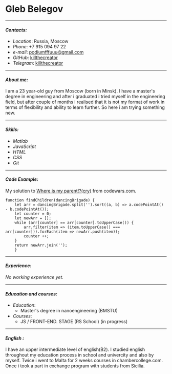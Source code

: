 # **Gleb Belegov**
*******************
#### *Contacts:*
* *Location*: Russia, Moscow
* *Phone*: +7 915 094 97 22
* *e-mail*: podiumfffuuu@gmail.com
* *GitHub*: [killthecreator](https://github.com/killthecreator)
* *Telegram*: [killthecreator](https://t.me/killthecreator)
*******************
#### *About me:*
I am a 23 year-old guy from Moscow (born in Minsk). I have a master's degree in engineering and after i graduated i tried myself in the engineering field, but after couple of months i realised that it is not my format of work in terms of flexibility and ability to learn further. So here i am trying something new.
*******************
#### *Skills:*
* *Matlab*
* *JavaScript*
* *HTML*
* *CSS*
* *Git*
*******************
#### *Code Example:*
My solution to [Where is my parent!?(cry)](https://www.codewars.com/kata/58539230879867a8cd00011c) from codewars.com.
```
function findChildren(dancingBrigade) {
    let arr = dancingBrigade.split('').sort((a, b) => a.codePointAt() - b.codePointAt());
    let counter = 0;
    let newArr = [];
    while (arr[counter] == arr[counter].toUpperCase()) {
        arr.filter(item => (item.toUpperCase() === arr[counter])).forEach(item => newArr.push(item));
        counter ++;
    }
    return newArr.join('');
    }
```
*******************
#### *Experience:*
*No working experience yet.*
*******************
#### *Education and courses:*
* *Education*: 
  * Master's degree in nanoengineering (BMSTU)
* *Courses*:
  * JS / FRONT-END. STAGE (RS School) (in progress) 
*******************
#### *English :*
I have an upper intermediate level of english(B2). I studied english throughout my education process in school and univercity and also by myself. Twice i went to Malta for 2 weeks courses in chambercollege.com. Once i took a part in exchange program with students from Sicilia.
